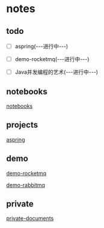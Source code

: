 # notes

## todo

- [ ] aspring(---进行中---)
- [ ] demo-rocketmq(---进行中---)
- [ ] Java并发编程的艺术(---进行中---)


## notebooks

[notebooks](/ebooks/index)



## projects

[aspring](/aspring/index)


## demo

[demo-rocketmq](/demo-rocketmq/index)

[demo-rabbitmq](/demo-rabbitmq/index)

## private

[private-documents](/private-documents/index)

